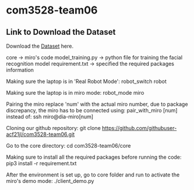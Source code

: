 # com3528-team06

## Link to Download the Dataset
Download the [Dataset](https://drive.google.com/file/d/1-yfLj6kGllW8euEd0NepM4jNen8-IOrg/view?usp=sharing) here.

core -> miro's code
model_training.py -> python file for training the facial recognition model
requirement.txt -> specified the required packages information

Making sure the laptop is in 'Real Robot Mode':
robot_switch robot

Making sure the laptop is in miro mode:
robot_mode miro

Pairing the miro replace 'num' with the actual miro number, due to package discrepancy, the miro has to be connected using:
pair_with_miro [num]
instead of:
ssh miro@dia-miro[num]

Cloning our github repository:
git clone https://github.com/githubuser-acf21jl/com3528-team06.git

Go to the core directory:
cd com3528-team06/core

Making sure to install all the required packages before running the code:
pip3 install -r requirement.txt

After the environment is set up, go to core folder and run to activate the miro's demo mode:
./client_demo.py

